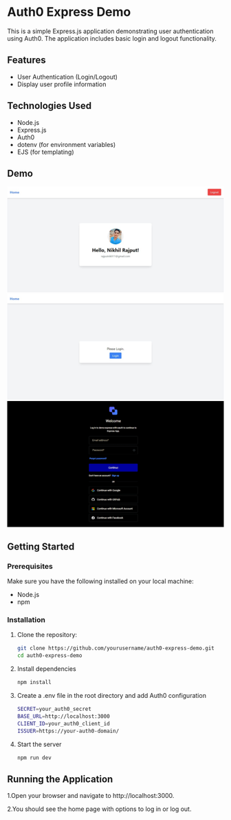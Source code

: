 # Auth0 Express Demo

This is a simple Express.js application demonstrating user authentication using Auth0. The application includes basic login and logout functionality.

## Features

- User Authentication (Login/Logout)
- Display user profile information

## Technologies Used

- Node.js
- Express.js
- Auth0
- dotenv (for environment variables)
- EJS (for templating)

## Demo

![Home Page](./demo/Demo-1.png)
![Login Page](./demo/Demo-2.png)
![Profile Page](/demo/Demo-3.png)

## Getting Started

### Prerequisites

Make sure you have the following installed on your local machine:

- Node.js
- npm

### Installation

1. Clone the repository:
   ```sh
   git clone https://github.com/yourusername/auth0-express-demo.git
   cd auth0-express-demo
   ```
2. Install dependencies

   ```sh
   npm install
   ```

3. Create a .env file in the root directory and add Auth0 configuration

   ```sh
   SECRET=your_auth0_secret
   BASE_URL=http://localhost:3000
   CLIENT_ID=your_auth0_client_id
   ISSUER=https://your-auth0-domain/
   ```

4. Start the server
   ```sh
   npm run dev
   ```

## Running the Application

1.Open your browser and navigate to http://localhost:3000.

2.You should see the home page with options to log in or log out.
